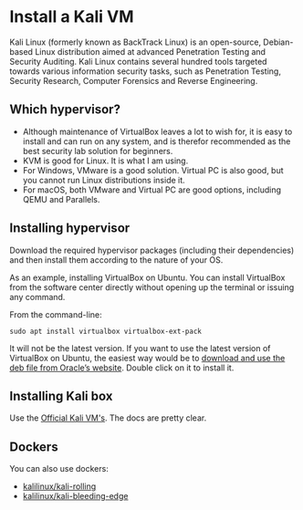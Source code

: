# Install a Kali VM

Kali Linux (formerly known as BackTrack Linux) is an open-source, Debian-based Linux distribution aimed at advanced Penetration Testing and Security Auditing. Kali Linux contains several hundred tools targeted towards various information security tasks, such as Penetration Testing, Security Research, Computer Forensics and Reverse Engineering.

## Which hypervisor?

* Although maintenance of VirtualBox leaves a lot to wish for, it is easy to install and can run on any system, and is therefor recommended as the best security lab solution for beginners.
* KVM is good for Linux. It is what I am using.
* For Windows, VMware is a good solution. Virtual PC is also good, but you cannot run Linux distributions inside it.
* For macOS, both VMware and Virtual PC are good options, including QEMU and Parallels.

## Installing hypervisor

Download the required hypervisor packages (including their dependencies) and then install them according to the nature of your OS.

As an example, installing VirtualBox on Ubuntu. You can install VirtualBox from the software center directly without opening up the terminal or issuing any command.

From the command-line:

    sudo apt install virtualbox virtualbox-ext-pack

It will not be the latest version. If you want to use the latest version of VirtualBox on Ubuntu, the easiest way would be to [download and use the deb file from Oracle’s website](https://www.virtualbox.org/wiki/Linux_Downloads). Double click on it to install it. 

## Installing Kali box

Use the [Official Kali VM's](https://www.kali.org/get-kali/#kali-virtual-machines). The docs are pretty clear.

## Dockers

You can also use dockers:

* [kalilinux/kali-rolling](https://hub.docker.com/r/kalilinux/kali-rolling)
* [kalilinux/kali-bleeding-edge](https://hub.docker.com/r/kalilinux/kali-bleeding-edge)

